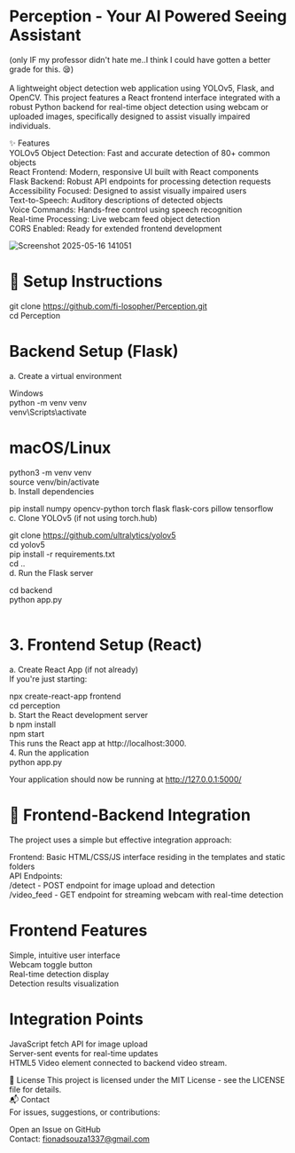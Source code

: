 # Perception - Your AI Powered Seeing Assistant

(only IF my professor didn't hate me..I think I could have gotten a better grade for this. 😪) <br> <br>
A lightweight object detection web application using YOLOv5, Flask, and OpenCV. This project features a React frontend interface integrated with a robust Python backend for real-time object detection using webcam or uploaded images, specifically designed to assist visually impaired individuals.

✨ Features<br>
YOLOv5 Object Detection: Fast and accurate detection of 80+ common objects<br>
React Frontend: Modern, responsive UI built with React components<br>
Flask Backend: Robust API endpoints for processing detection requests<br>
Accessibility Focused: Designed to assist visually impaired users<br>
Text-to-Speech: Auditory descriptions of detected objects<br>
Voice Commands: Hands-free control using speech recognition<br>
Real-time Processing: Live webcam feed object detection<br>
CORS Enabled: Ready for extended frontend development

![Screenshot 2025-05-16 141051](https://github.com/user-attachments/assets/ca029826-49ea-4d90-ab4e-b80b85941914)

# 🚀 Setup Instructions<br>
git clone https://github.com/fi-losopher/Perception.git<br>
cd Perception
# Backend Setup (Flask)
a. Create a virtual environment<br>

Windows<br>
python -m venv venv<br>
venv\Scripts\activate
<br>
# macOS/Linux<br>
python3 -m venv venv<br>
source venv/bin/activate<br>
b. Install dependencies<br>

pip install numpy opencv-python torch flask flask-cors pillow tensorflow<br>
c. Clone YOLOv5 (if not using torch.hub)<br>

git clone https://github.com/ultralytics/yolov5<br>
cd yolov5<br>
pip install -r requirements.txt<br>
cd ..<br>
d. Run the Flask server<br>

cd backend<br>
python app.py<br> <br>
# 3. Frontend Setup (React)<br>
a. Create React App (if not already)<br>
If you're just starting:<br>


npx create-react-app frontend<br>
cd perception<br>
b. Start the React development server<br>
b
npm install<br>
npm start<br>
This runs the React app at http://localhost:3000.<br>4. Run the application<br>
 python app.py<br>
 
Your application should now be running at http://127.0.0.1:5000/<br>


# 🔄 Frontend-Backend Integration<br>
The project uses a simple but effective integration approach:<br>

Frontend: Basic HTML/CSS/JS interface residing in the templates and static folders<br>
API Endpoints:
<br>
/detect - POST endpoint for image upload and detection
<br>/video_feed - GET endpoint for streaming webcam with real-time detection



# Frontend Features

Simple, intuitive user interface<br>
Webcam toggle button<br>
Real-time detection display<br>
Detection results visualization<br>

# Integration Points

JavaScript fetch API for image upload<br>
Server-sent events for real-time updates<br>
HTML5 Video element connected to backend video stream.<br>

📃 License
This project is licensed under the MIT License - see the LICENSE file for details.<br>
📬 Contact<br>
For issues, suggestions, or contributions:<br>

Open an Issue on GitHub<br>
Contact: fionadsouza1337@gmail.com<br>
